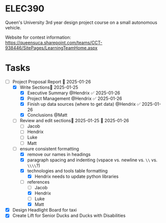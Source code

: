 # ELEC390
Queen's University 3rd year design project course on a small autonomous vehicle. 

Website for contest information: https://queensuca.sharepoint.com/teams/CCT-938446/SitePages/LearningTeamHome.aspx

# Tasks
- [ ] Project Proposal Report 📅 2025-01-26 
    - [x] Write Sections📅 2025-01-25 
        - [x] Executive Summary @Hendrix ✅ 2025-01-26
        - [x] Project Management @Hendrix ✅ 2025-01-26
        - [x] Finish up data sources (where to get data) @Hendrix ✅ 2025-01-26
        - [x] Conclusions @Matt
    - [ ] Review and edit sections🛫 2025-01-25 📅 2025-01-26 
        - [ ] Jacob
        - [ ] Hendrix
        - [ ] Luke
        - [ ] Matt
    - [ ] ensure consistent formatting
        - [x] remove our names in headings 
        - [x] paragraph spacing and indenting (vspace vs. newline vs. `\\` vs. `\\\\`?)
        - [x] technologies and tools table formatting
            - [x] Hendrix needs to update python libraries
        - [ ] references 
            - [ ] Jacob
            - [x] Hendrix
            - [ ] Luke
            - [x] Matt
- [x] Design Headlight Board for taxi
- [x] Create Lift for Senior Ducks and Ducks with Disabilities
